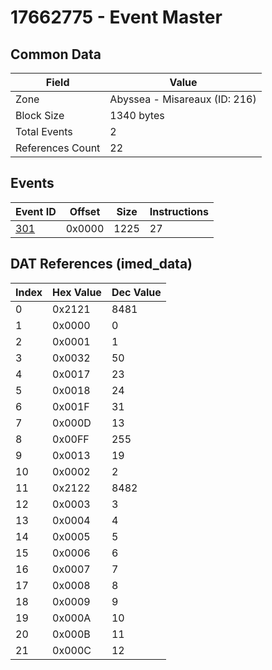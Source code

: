 # 17662775 - Event Master

## Common Data

| Field            | Value                         |
|------------------|-------------------------------|
| Zone             | Abyssea - Misareaux (ID: 216) |
| Block Size       | 1340 bytes                    |
| Total Events     | 2                             |
| References Count | 22                            |

## Events

| Event ID        | Offset   |   Size |   Instructions |
|-----------------|----------|--------|----------------|
| [301](./301.md) | 0x0000   |   1225 |             27 |

## DAT References (imed_data)

|   Index | Hex Value   |   Dec Value |
|---------|-------------|-------------|
|       0 | 0x2121      |        8481 |
|       1 | 0x0000      |           0 |
|       2 | 0x0001      |           1 |
|       3 | 0x0032      |          50 |
|       4 | 0x0017      |          23 |
|       5 | 0x0018      |          24 |
|       6 | 0x001F      |          31 |
|       7 | 0x000D      |          13 |
|       8 | 0x00FF      |         255 |
|       9 | 0x0013      |          19 |
|      10 | 0x0002      |           2 |
|      11 | 0x2122      |        8482 |
|      12 | 0x0003      |           3 |
|      13 | 0x0004      |           4 |
|      14 | 0x0005      |           5 |
|      15 | 0x0006      |           6 |
|      16 | 0x0007      |           7 |
|      17 | 0x0008      |           8 |
|      18 | 0x0009      |           9 |
|      19 | 0x000A      |          10 |
|      20 | 0x000B      |          11 |
|      21 | 0x000C      |          12 |
